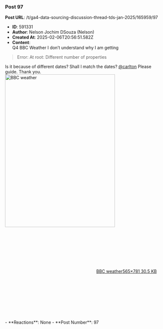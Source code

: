 ### Post 97
**Post URL**: /t/ga4-data-sourcing-discussion-thread-tds-jan-2025/165959/97
- **ID**: 591331
- **Author**: Nelson Jochim DSouza (Nelson)
- **Created At**: 2025-02-06T20:56:51.582Z
- **Content**:  
  Q4 BBC Weather
I don’t understand why I am getting
<blockquote>
Error: At root: Different number of properties
</blockquote>
Is it because of different dates? Shall I match the dates?
<a class="mention" href="/u/carlton">@carlton</a> Please guide. Thank you.
<div class="lightbox-wrapper"><a class="lightbox" href="https://europe1.discourse-cdn.com/flex013/uploads/iitm/original/3X/e/7/e7c12cee82eccb262d1c2752a98e95c3c3a94457.png" data-download-href="/uploads/short-url/x4caGkZQS7QFDr2zWd5BwnQipHV.png?dl=1" title="BBC weather" rel="noopener nofollow ugc"><img src="https://europe1.discourse-cdn.com/flex013/uploads/iitm/original/3X/e/7/e7c12cee82eccb262d1c2752a98e95c3c3a94457.png" alt="BBC weather" data-base62-sha1="x4caGkZQS7QFDr2zWd5BwnQipHV" width="361" height="500" data-dominant-color="292B31"><div class="meta"><svg class="fa d-icon d-icon-far-image svg-icon" aria-hidden="true"><use href="#far-image"></use></svg><span class="filename">BBC weather</span><span class="informations">565×781 30.5 KB</span><svg class="fa d-icon d-icon-discourse-expand svg-icon" aria-hidden="true"><use href="#discourse-expand"></use></svg></div></a></div>
- **Reactions**: None
- **Post Number**: 97

